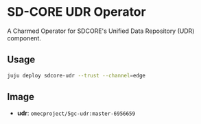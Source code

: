 # SD-CORE UDR Operator

A Charmed Operator for SDCORE's Unified Data Repository (UDR) component. 

## Usage

```bash
juju deploy sdcore-udr --trust --channel=edge
```

## Image

- **udr**: `omecproject/5gc-udr:master-6956659`
